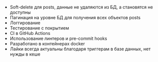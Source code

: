 * Soft-delete для posts, данные не удаляются из БД, а становятся не доступны
* Пагинация на уровне БД для получения всех объектов posts
* Логгирование
* Тестирование с покрытием
* CI в GitHub Actions
* Использование линтеров и pre-commit hooks
* Разработано в контейнерах docker
* Лайки всегда актуальны благодаря триггерам в базе данных, нет нужды в кеше